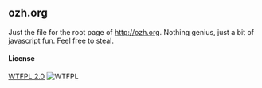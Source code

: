 ## ozh.org

Just the file for the root page of http://ozh.org.
Nothing genius, just a bit of javascript fun. Feel free to steal.

#### License
[WTFPL 2.0](http://www.wtfpl.net/txt/copying/) ![WTFPL](http://www.wtfpl.net/wp-content/uploads/2012/12/wtfpl-badge-4.png "WTFPL")

